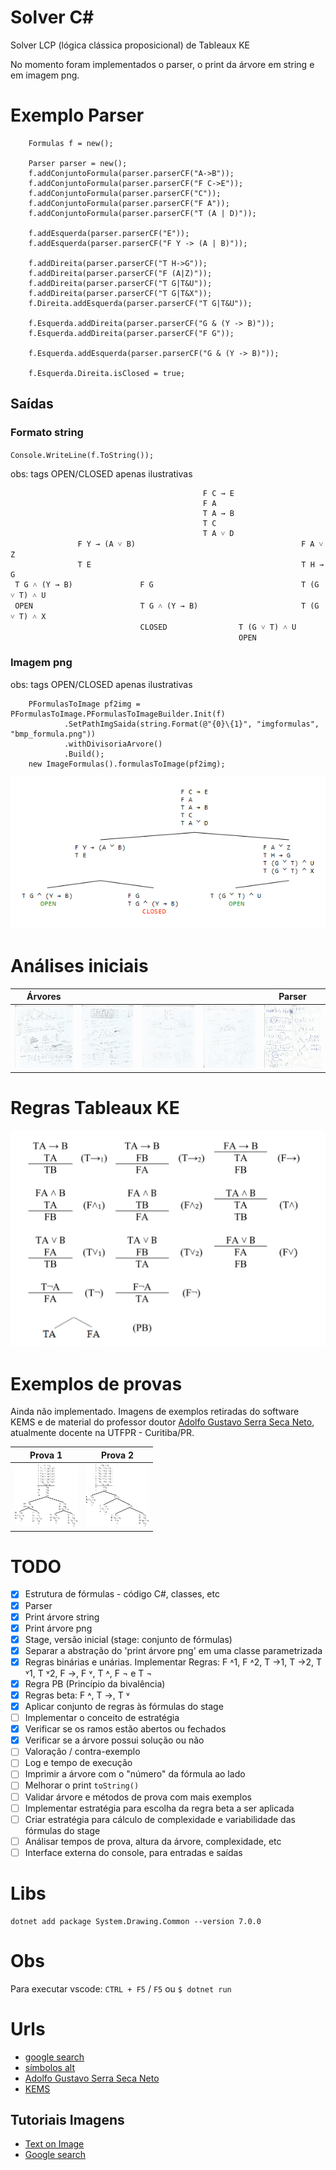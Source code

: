 # Solver C#

Solver LCP (lógica clássica proposicional) de Tableaux KE

No momento foram implementados o parser, o print da árvore em string e em imagem png.

# Exemplo Parser

```
    Formulas f = new();

    Parser parser = new();
    f.addConjuntoFormula(parser.parserCF("A->B"));
    f.addConjuntoFormula(parser.parserCF("F C->E"));
    f.addConjuntoFormula(parser.parserCF("C"));
    f.addConjuntoFormula(parser.parserCF("F A"));
    f.addConjuntoFormula(parser.parserCF("T (A | D)"));

    f.addEsquerda(parser.parserCF("E"));
    f.addEsquerda(parser.parserCF("F Y -> (A | B)"));

    f.addDireita(parser.parserCF("T H->G"));
    f.addDireita(parser.parserCF("F (A|Z)"));
    f.addDireita(parser.parserCF("T G|T&U"));
    f.addDireita(parser.parserCF("T G|T&X"));
    f.Direita.addEsquerda(parser.parserCF("T G|T&U"));

    f.Esquerda.addDireita(parser.parserCF("G & (Y -> B)"));
    f.Esquerda.addDireita(parser.parserCF("F G"));

    f.Esquerda.addEsquerda(parser.parserCF("G & (Y -> B)"));

    f.Esquerda.Direita.isClosed = true;
```

## Saídas

### Formato string

`Console.WriteLine(f.ToString());`

obs: tags OPEN/CLOSED apenas ilustrativas

```
                                           F C → E                            
                                           F A                                
                                           T A → B                            
                                           T C                                
                                           T A ˅ D                            
               F Y → (A ˅ B)                                     F A ˅ Z      
               T E                                               T H → G      
 T G ˄ (Y → B)               F G                                 T (G ˅ T) ˄ U
 OPEN                        T G ˄ (Y → B)                       T (G ˅ T) ˄ X
                             CLOSED                T (G ˅ T) ˄ U              
                                                   OPEN                       
```


### Imagem png

obs: tags OPEN/CLOSED apenas ilustrativas

```
    PFormulasToImage pf2img = PFormulasToImage.PFormulasToImageBuilder.Init(f)
            .SetPathImgSaida(string.Format(@"{0}\{1}", "imgformulas", "bmp_formula.png"))
            .withDivisoriaArvore()
            .Build();
    new ImageFormulas().formulasToImage(pf2img);
```

<img src="imgformulas\bmp_formula.png" alt="Exemplo de árvore">

# Análises iniciais


| Árvores |        |         |        | Parser  |
| ------- | ------ | ------- | ------ | ------- |
|<a href="imagens\estudos\arv_001.jpg" target="_blank"><img src="imagens\estudos\arv_001.jpg" alt="Árvore Inicial" width="100" height="100"></a>|<a href="imagens\estudos\arv_002.jpg" target="_blank"><img src="imagens\estudos\arv_002.jpg" alt="Árvore Inicial" width="100" height="100"></a>|<a href="imagens\estudos\arv_003.jpg" target="_blank"><img src="imagens\estudos\arv_003.jpg" alt="Árvore Inicial" width="100" height="100"></a>|<a href="imagens\estudos\arv_004.jpg" target="_blank"><img src="imagens\estudos\arv_004.jpg" alt="Árvore Inicial" width="100" height="100"></a>|<a href="imagens\estudos\parser_001.jpg" target="_blank"><img src="imagens\estudos\parser_001.jpg" alt="Parser Inicial" width="100" height="100"></a>|

# Regras Tableaux KE

<img src="imagens\rules_KE_1.png" alt="Regras Tableaux KE">


# Exemplos de provas

Ainda não implementado. Imagens de exemplos retiradas do software KEMS e de material do professor doutor [Adolfo Gustavo Serra Seca Neto](https://adolfont.github.io), atualmente docente na UTFPR - Curitiba/PR.

| Prova 1 | Prova 2 |
| ------- | ------ |
|<a href="imagens\2-Figure1-1.png" target="_blank"><img src="imagens\2-Figure1-1.png" alt="Prova 1" width="100" height="100"></a>|<a href="imagens\2-Figure2-1.png" target="_blank"><img src="imagens\2-Figure2-1.png" alt="Prova 2" width="100" height="100"></a>|


# TODO

- [x] Estrutura de fórmulas - código C#, classes, etc
- [x] Parser
- [x] Print árvore string
- [x] Print árvore png
- [x] Stage, versão inicial \(stage: conjunto de fórmulas)
- [x] Separar a abstração do 'print árvore png' em uma classe parametrizada
- [x] Regras binárias e unárias. Implementar Regras: F ˄1, F ˄2, T →1, T →2, T ˅1, T ˅2, F →, F ˅, T ˄, F ¬ e T ¬
- [x] Regra PB (Princípio da bivalência)
- [x] Regras beta: F ˄, T →, T ˅
- [x] Aplicar conjunto de regras às fórmulas do stage
- [ ] Implementar o conceito de estratégia
- [x] Verificar se os ramos estão abertos ou fechados
- [x] Verificar se a árvore possui solução ou não
- [ ] Valoração / contra-exemplo
- [ ] Log e tempo de execução
- [ ] Imprimir a árvore com o "número" da fórmula ao lado
- [ ] Melhorar o print `toString()`
- [ ] Validar árvore e métodos de prova com mais exemplos
- [ ] Implementar estratégia para escolha da regra beta a ser aplicada
- [ ] Criar estratégia para cálculo de complexidade e variabilidade das fórmulas do stage
- [ ] Análisar tempos de prova, altura da árvore, complexidade, etc
- [ ] Interface externa do console, para entradas e saídas

# Libs

```
dotnet add package System.Drawing.Common --version 7.0.0
```

# Obs

Para executar vscode: `CTRL + F5` / `F5` ou `$ dotnet run`


# Urls

- [google search](https://www.google.com/search?q=tableu+ke+proof&tbm=isch&ved=2ahUKEwjq2Zu77LT_AhXcrZUCHb0dDdUQ2-cCegQIABAA&oq=tableu+ke+proof&gs_lcp=CgNpbWcQA1DPA1icDGCQDWgAcAB4AIAB5wGIAbgKkgEDMi02mAEAoAEBqgELZ3dzLXdpei1pbWfAAQE&sclient=img&ei=82aCZKqUFtzb1sQPvbu0qA0&bih=1086&biw=2154&client=opera-gx&hs=Kn8#imgrc=4ioBaZZw7fOZwM)
- [símbolos alt](https://www.freecodecamp.org/portuguese/news/codigos-alt-como-digitar-caracteres-especiais-e-simbolos-do-teclado-no-windows-usando-as-teclas-alt/)
- [Adolfo Gustavo Serra Seca Neto](https://adolfont.github.io)
- [KEMS](https://github.com/adolfont/KEMS)

## Tutoriais Imagens

- [Text on Image](https://stackoverflow.com/questions/6826921/write-text-on-an-image-in-c-sharp)
- [Google search](t.ly/_m-Z)




